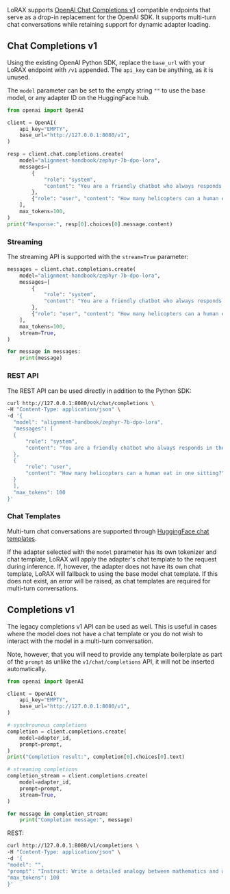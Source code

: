 LoRAX supports [OpenAI Chat Completions v1](https://platform.openai.com/docs/api-reference/completions/create) compatible endpoints that serve as a drop-in replacement for the OpenAI SDK. It supports multi-turn
chat conversations while retaining support for dynamic adapter loading.

## Chat Completions v1

Using the existing OpenAI Python SDK, replace the `base_url` with your LoRAX endpoint with `/v1` appended. The `api_key` can be anything, as it is unused.

The `model` parameter can be set to the empty string `""` to use the base model, or any adapter ID on the HuggingFace hub.

```python
from openai import OpenAI

client = OpenAI(
    api_key="EMPTY",
    base_url="http://127.0.0.1:8080/v1",
)

resp = client.chat.completions.create(
    model="alignment-handbook/zephyr-7b-dpo-lora",
    messages=[
        {
            "role": "system",
            "content": "You are a friendly chatbot who always responds in the style of a pirate",
        },
        {"role": "user", "content": "How many helicopters can a human eat in one sitting?"},
    ],
    max_tokens=100,
)
print("Response:", resp[0].choices[0].message.content)
```

### Streaming

The streaming API is supported with the `stream=True` parameter:

```python
messages = client.chat.completions.create(
    model="alignment-handbook/zephyr-7b-dpo-lora",
    messages=[
        {
            "role": "system",
            "content": "You are a friendly chatbot who always responds in the style of a pirate",
        },
        {"role": "user", "content": "How many helicopters can a human eat in one sitting?"},
    ],
    max_tokens=100,
    stream=True,
)

for message in messages:
    print(message)
```

### REST API

The REST API can be used directly in addition to the Python SDK:

```bash
curl http://127.0.0.1:8080/v1/chat/completions \
-H "Content-Type: application/json" \
-d '{
  "model": "alignment-handbook/zephyr-7b-dpo-lora",
  "messages": [
  {
      "role": "system",
      "content": "You are a friendly chatbot who always responds in the style of a pirate"
  },
  {
      "role": "user",
      "content": "How many helicopters can a human eat in one sitting?"
  }
  ],
  "max_tokens": 100
}'
```

### Chat Templates

Multi-turn chat conversations are supported through [HuggingFace chat templates](https://huggingface.co/docs/transformers/chat_templating).

If the adapter selected with the `model` parameter has its own tokenizer and chat template, LoRAX will apply the adapter's chat template
to the request during inference. If, however, the adapter does not have its own chat template, LoRAX will fallback to using the base model
chat template. If this does not exist, an error will be raised, as chat templates are required for multi-turn conversations.

## Completions v1

The legacy completions v1 API can be used as well. This is useful in cases where the model does not have a chat template or you do not wish to
interact with the model in a multi-turn conversation.

Note, however, that you will need to provide any template boilerplate as part of the `prompt` as unlike the `v1/chat/completions` API, it will not
be inserted automatically.

```python
from openai import OpenAI

client = OpenAI(
    api_key="EMPTY",
    base_url="http://127.0.0.1:8080/v1",
)

# synchrounous completions
completion = client.completions.create(
    model=adapter_id,
    prompt=prompt,
)
print("Completion result:", completion[0].choices[0].text)

# streaming completions
completion_stream = client.completions.create(
    model=adapter_id,
    prompt=prompt,
    stream=True,
)

for message in completion_stream:
    print("Completion message:", message)
```

REST:

```bash
curl http://127.0.0.1:8080/v1/completions \
-H "Content-Type: application/json" \
-d '{
"model": "",
"prompt": "Instruct: Write a detailed analogy between mathematics and a lighthouse.\nOutput:",
"max_tokens": 100
}'
```
